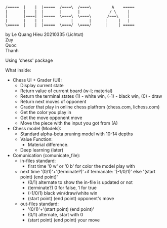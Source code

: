     /=====  |    |  |=====  /====\  /====\         A    =====
    |       |    |  |       |       |             / \     |
    |       |====|  |=====  \====\  \====\       /===\    |
    |       |    |  |            |       |      |     |   |
    \=====  |    |  |=====  \====/  \====/      |     | =====
    
by  Le Quang Hieu 20210335 (Lichtut)  
    Zuy  
    Quoc  
    Thanh  
    
Using 'chess' package    

What inside:  
   * Chess UI + Grader (UI):  
      * Display current state
      * Return value of current board (w-l; material)
      * Return the terminal states (1) - white win, (-1) - black win, (0) - draw
      * Return next moves of opponent
      * Grader that play in online chess platfrom (chess.com, lichess.com)
	  * Get the color you play in
	  * Get the move opponent move
	  * Move the piece with the input you got from (A)
   * Chess model (Models):
      * Standard alpha-beta pruning model with 10-14 depths
      * Value Function:
          * Material difference.
	  * Deep learning (later)
   * Comunication (comunicate_file):
      * in-files standard:
          * first time '0 w' or '0 b' for color the model play with
	  * next time '(0/1)'+'(terminate?)'+if termanate: '(-1/0/1)' else '(start point) (end point)'
	    * (0/1) alternate to show the in-file is updated or not
	    * (terminate?) 0 for false, 1 for true
	    * (-1/0/1) black win/draw/white win
	    * (start point) (end point) opponent's move
      * out-files standard:
          * '(0/1)'+'(start point) (end point)'
	    * (0/1) alternate, start with 0
	    * (start point) (end point) your move
  
